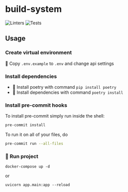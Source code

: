 # build-system

![Linters](https://github.com/TimePeak/users/actions/workflows/linters.yml/badge.svg)
![Tests](https://github.com/TimePeak/users/actions/workflows/tests.yml/badge.svg)

## Usage

### Create virtual environment

🔑 Copy `.env.example` to `.env` and change api settings

### Install dependencies

* 🐍 Install poetry with command `pip install poetry`
* 📎 Install dependencies with command `poetry install`

### Install pre-commit hooks

To install pre-commit simply run inside the shell:

```bash
pre-commit install
```

To run it on all of your files, do

```bash
pre-commit run --all-files
```



### 🚀 Run project
`docker-compose up -d`

or

```shell
uvicorn app.main:app --reload
```
